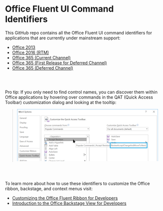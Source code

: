 Office Fluent UI Command Identifiers
===============

This GitHub repo contains all the Office Fluent UI command identifiers for applications that are currently under mainstream support:
 - <a href="Office 2013">Office 2013</a>
 - <a href="Office 2016/Perpetual-RTM">Office 2016 (RTM)</a>
 - <a href="Office 2016/Office365-Current-Channel">Office 365 (Current Channel)</a>
 - <a href="Office 2016/Office365-First-Release-for-Deferred-Channel">Office 365 (First Release for Deferred Channel)</a>
 - <a href="Office 2016/Office365-Deferred-Channel">Office 365 (Deferred Channel)</a>
 
<br/>
<br/>

Pro tip: If you only need to find control names, you can discover them within Office applications by hovering over commands in the QAT (Quick Access Toolbar) customization dialog and looking at the tooltip:

> ![QAT Customization Dialog](/html-assets/qat-namex.png?raw=true)

<br/>
<br/>

To learn more about how to use these identifiers to customize the Office ribbon, backstage, and context menus visit:
 - [Customizing the Office Fluent Ribbon for Developers](https://msdn.microsoft.com/en-us/library/aa338202(v=office.14).aspx)
 - [Introduction to the Office Backstage View for Developers](https://msdn.microsoft.com/en-us/library/ee691833(office.14).aspx)
